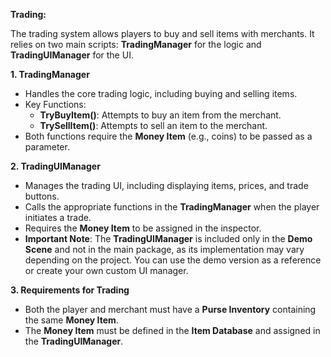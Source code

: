 **Trading:**

The trading system allows players to buy and sell items with merchants. It relies on two main scripts: **TradingManager** for the logic and **TradingUIManager** for the UI.

**1. TradingManager**

- Handles the core trading logic, including buying and selling items.
- Key Functions:
  - **TryBuyItem()**: Attempts to buy an item from the merchant.
  - **TrySellItem()**: Attempts to sell an item to the merchant.
- Both functions require the **Money Item** (e.g., coins) to be passed as a parameter.

**2. TradingUIManager**

- Manages the trading UI, including displaying items, prices, and trade buttons.
- Calls the appropriate functions in the **TradingManager** when the player initiates a trade.
- Requires the **Money Item** to be assigned in the inspector.
- **Important Note**: The **TradingUIManager** is included only in the **Demo Scene** and not in the main package, as its implementation may vary depending on the project. You can use the demo version as a reference or create your own custom UI manager.

**3. Requirements for Trading**

- Both the player and merchant must have a **Purse Inventory** containing the same **Money Item**.
- The **Money Item** must be defined in the **Item Database** and assigned in the **TradingUIManager**.
